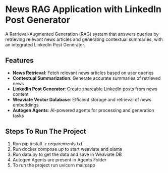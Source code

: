 # News RAG Application with LinkedIn Post Generator

A Retrieval-Augmented Generation (RAG) system that answers queries by retrieving relevant news articles and generating contextual summaries, with an integrated LinkedIn Post Generator.

## Features

- **News Retrieval**: Fetch relevant news articles based on user queries
- **Contextual Summarization**: Generate accurate summaries of retrieved news
- **LinkedIn Post Generator**: Create shareable LinkedIn posts from news content
- **Weaviate Vector Database**: Efficient storage and retrieval of news embeddings
- **Autogen Agents**: AI-powered agents for processing and generation tasks

## Steps To Run The Project
1) Run pip install -r requirements.txt
2) Run docker compose up to start weaviate and olama
3) Run data.py to get the data and save in Weaviate DB
4) Autogen Agents are present in Agents Folder
5) To run the project run uvicorn main:app
